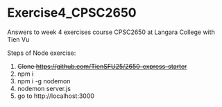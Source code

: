 # Exercise4_CPSC2650
Answers to week 4 exercises course CPSC2650 at Langara College with Tien Vu

Steps of Node exercise:
1. ~~Clone https://github.com/TienSFU25/2650-express-starter~~
2. npm i
3. npm i -g nodemon
4. nodemon server.js
5. go to http://localhost:3000